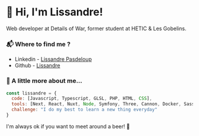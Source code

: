 # 🤙 Hi, I'm Lissandre!
Web developer at Details of War, former student at HETIC & Les Gobelins.

### 📬 Where to find me ?
- Linkedin - [Lissandre Pasdeloup](https://www.linkedin.com/in/lissandrepasdeloup)
- Github - [Lissandre](https://github.com/Lissandre)

### 🧠 A little more about me...  

```javascript
const lissandre = {
  code: [Javascript, Typescript, GLSL, PHP, HTML, CSS],
  tools: [Next, React, Nuxt, Node, Symfony, Three, Cannon, Docker, Sass],
  challenge: "I do my best to learn a new thing everyday"
}
```

I'm always ok if you want to meet around a beer! 🍺

